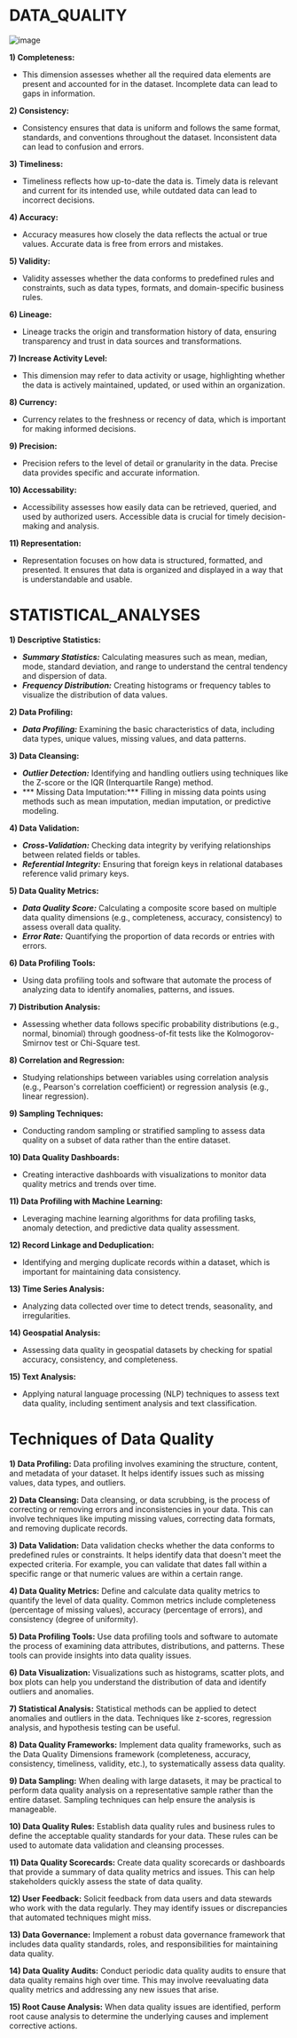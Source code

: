 # DATA_QUALITY

![image](https://github.com/DataSolutions360/DATA-QUALITY/assets/8845050/b15ad4d3-75af-41d9-82e4-e4f6fd519e76)

**1) Completeness:** 
- This dimension assesses whether all the required data elements are present and accounted for in the dataset. Incomplete data can lead to gaps in information.

**2) Consistency:** 
- Consistency ensures that data is uniform and follows the same format, standards, and conventions throughout the dataset. Inconsistent data can lead to confusion and errors.

**3) Timeliness:** 
- Timeliness reflects how up-to-date the data is. Timely data is relevant and current for its intended use, while outdated data can lead to incorrect decisions.

**4) Accuracy:** 
- Accuracy measures how closely the data reflects the actual or true values. Accurate data is free from errors and mistakes.

**5) Validity:** 
- Validity assesses whether the data conforms to predefined rules and constraints, such as data types, formats, and domain-specific business rules.

**6) Lineage:** 
- Lineage tracks the origin and transformation history of data, ensuring transparency and trust in data sources and transformations.

**7) Increase Activity Level:** 
- This dimension may refer to data activity or usage, highlighting whether the data is actively maintained, updated, or used within an organization.

**8) Currency:** 
- Currency relates to the freshness or recency of data, which is important for making informed decisions.

**9) Precision:** 
- Precision refers to the level of detail or granularity in the data. Precise data provides specific and accurate information.

**10) Accessability:** 
- Accessibility assesses how easily data can be retrieved, queried, and used by authorized users. Accessible data is crucial for timely decision-making and analysis.

**11) Representation:** 
- Representation focuses on how data is structured, formatted, and presented. It ensures that data is organized and displayed in a way that is understandable and usable.

# STATISTICAL_ANALYSES 

**1) Descriptive Statistics:**
- ***Summary Statistics:*** Calculating measures such as mean, median, mode, standard deviation, and range to understand the central tendency and dispersion of data.
- ***Frequency Distribution:*** Creating histograms or frequency tables to visualize the distribution of data values.

**2) Data Profiling:**
- ***Data Profiling:*** Examining the basic characteristics of data, including data types, unique values, missing values, and data patterns.

**3) Data Cleansing:**
- ***Outlier Detection:*** Identifying and handling outliers using techniques like the Z-score or the IQR (Interquartile Range) method.
- *** Missing Data Imputation:*** Filling in missing data points using methods such as mean imputation, median imputation, or predictive modeling.

**4) Data Validation:**
- ***Cross-Validation:*** Checking data integrity by verifying relationships between related fields or tables.
- ***Referential Integrity:*** Ensuring that foreign keys in relational databases reference valid primary keys.

**5) Data Quality Metrics:**
- ***Data Quality Score:*** Calculating a composite score based on multiple data quality dimensions (e.g., completeness, accuracy, consistency) to assess overall data quality.
- ***Error Rate:*** Quantifying the proportion of data records or entries with errors.

**6) Data Profiling Tools:**
- Using data profiling tools and software that automate the process of analyzing data to identify anomalies, patterns, and issues.

**7) Distribution Analysis:**
- Assessing whether data follows specific probability distributions (e.g., normal, binomial) through goodness-of-fit tests like the Kolmogorov-Smirnov test or Chi-Square test.

**8) Correlation and Regression:**
- Studying relationships between variables using correlation analysis (e.g., Pearson's correlation coefficient) or regression analysis (e.g., linear regression).

**9) Sampling Techniques:**
- Conducting random sampling or stratified sampling to assess data quality on a subset of data rather than the entire dataset.

**10) Data Quality Dashboards:**
- Creating interactive dashboards with visualizations to monitor data quality metrics and trends over time.

**11) Data Profiling with Machine Learning:**
- Leveraging machine learning algorithms for data profiling tasks, anomaly detection, and predictive data quality assessment.

**12) Record Linkage and Deduplication:**
- Identifying and merging duplicate records within a dataset, which is important for maintaining data consistency.

**13) Time Series Analysis:**
- Analyzing data collected over time to detect trends, seasonality, and irregularities.

**14) Geospatial Analysis:**
- Assessing data quality in geospatial datasets by checking for spatial accuracy, consistency, and completeness.

**15) Text Analysis:**
- Applying natural language processing (NLP) techniques to assess text data quality, including sentiment analysis and text classification.
























# Techniques of Data Quality

__1) Data Profiling:__  Data profiling involves examining the structure, content, and metadata of your dataset. It helps identify issues such as missing values, data types, and outliers.

__2) Data Cleansing:__  Data cleansing, or data scrubbing, is the process of correcting or removing errors and inconsistencies in your data. This can involve techniques like imputing missing values, correcting data formats, and removing duplicate records.

__3) Data Validation:__ Data validation checks whether the data conforms to predefined rules or constraints. It helps identify data that doesn't meet the expected criteria. For example, you can validate that dates fall within a specific range or that numeric values are within a certain range.

__4) Data Quality Metrics:__ Define and calculate data quality metrics to quantify the level of data quality. Common metrics include completeness (percentage of missing values), accuracy (percentage of errors), and consistency (degree of uniformity).

__5) Data Profiling Tools:__ Use data profiling tools and software to automate the process of examining data attributes, distributions, and patterns. These tools can provide insights into data quality issues.

__6) Data Visualization:__ Visualizations such as histograms, scatter plots, and box plots can help you understand the distribution of data and identify outliers and anomalies.

__7) Statistical Analysis:__ Statistical methods can be applied to detect anomalies and outliers in the data. Techniques like z-scores, regression analysis, and hypothesis testing can be useful.

__8) Data Quality Frameworks:__ Implement data quality frameworks, such as the Data Quality Dimensions framework (completeness, accuracy, consistency, timeliness, validity, etc.), to systematically assess data quality.

__9) Data Sampling:__ When dealing with large datasets, it may be practical to perform data quality analysis on a representative sample rather than the entire dataset. Sampling techniques can help ensure the analysis is manageable.

__10) Data Quality Rules:__ Establish data quality rules and business rules to define the acceptable quality standards for your data. These rules can be used to automate data validation and cleansing processes.

__11) Data Quality Scorecards:__  Create data quality scorecards or dashboards that provide a summary of data quality metrics and issues. This can help stakeholders quickly assess the state of data quality.

__12) User Feedback:__ Solicit feedback from data users and data stewards who work with the data regularly. They may identify issues or discrepancies that automated techniques might miss.

__13) Data Governance:__ Implement a robust data governance framework that includes data quality standards, roles, and responsibilities for maintaining data quality.

__14) Data Quality Audits:__ Conduct periodic data quality audits to ensure that data quality remains high over time. This may involve reevaluating data quality metrics and addressing any new issues that arise.

__15) Root Cause Analysis:__ When data quality issues are identified, perform root cause analysis to determine the underlying causes and implement corrective actions.
